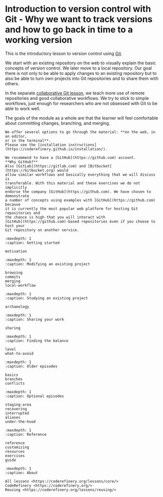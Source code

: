 # Introduction to version control with Git - Why we want to track versions and how to go back in time to a working version

This is the introductory lesson to version control using
[Git](https://git-scm.com/).

We start with an existing repository on the web to visually explain the basic
concepts of version control. We later move to a local
repository. Our goal there is not only to be able to apply changes to an
existing repository but to also be able to turn own projects into Git
repositories and to share them with others.

In the separate [collaborative Git
lesson](https://coderefinery.github.io/git-collaborative/), we teach more use
of remote repositories and good collaborative workflows. We try to stick to
simple workflows, just enough for researchers who are not obsessed with Git to
be able to work well.

The goals of the module as a whole are that the learner will feel comfortable
about committing changes, branching, and merging.

```{prereq}
We offer several options to go through the material: **on the web, in an editor,
or in the terminal**.
Please see the [installation instructions](https://coderefinery.github.io/installation/).

We recommend to have a [GitHub](https://github.com) account.
**Why GitHub?**
Also [GitLab](https://gitlab.com) and [Bitbucket](https://bitbucket.org) would
allow similar workflows and basically everything that we will discuss is
transferable. With this material and these exercises we do not implicitly
endorse the company [GitHub](https://github.com). We have chosen to demonstrate
a number of concepts using examples with [GitHub](https://github.com) because
it is currently the most popular web platform for hosting Git repositories and
the chance is high that you will interact with
[GitHub](https://github.com)-based repositories even if you choose to host your
Git repository on another service.
```

```{toctree}
:maxdepth: 1
:caption: Getting started

motivation
```

```{toctree}
:maxdepth: 1
:caption: Modifying an existing project

browsing
commits
merging
local-workflow
```

```{toctree}
:maxdepth: 1
:caption: Studying an existing project

archaeology
```

```{toctree}
:maxdepth: 1
:caption: Sharing your work

sharing
```

```{toctree}
:maxdepth: 1
:caption: Finding the balance

level
what-to-avoid
```

```{toctree}
:maxdepth: 1
:caption: Older episodes

basics
branches
conflicts
```

```{toctree}
:maxdepth: 1
:caption: Optional episodes

staging-area
recovering
interrupted
aliases
under-the-hood
```

```{toctree}
:maxdepth: 1
:caption: Reference

reference
customizing
resources
exercises
guide
```

```{toctree}
:maxdepth: 1
:caption: About

All lessons <https://coderefinery.org/lessons/core/>
CodeRefinery <https://coderefinery.org/>
Reusing <https://coderefinery.org/lessons/reusing/>
```
